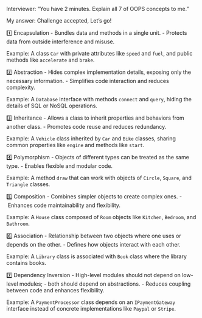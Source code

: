 Interviewer: “You have 2 minutes. Explain all 7 of OOPS concepts to me.”

My answer: Challenge accepted, Let’s go!

 1️⃣ Encapsulation
- Bundles data and methods in a single unit.
- Protects data from outside interference and misuse.

Example: A class `Car` with private attributes like `speed` and `fuel`, and public methods like `accelerate` and `brake`.

 2️⃣ Abstraction
- Hides complex implementation details, exposing only the necessary information.
- Simplifies code interaction and reduces complexity.

Example: A `Database` interface with methods `connect` and `query`, hiding the details of SQL or NoSQL operations.

 3️⃣ Inheritance
- Allows a class to inherit properties and behaviors from another class.
- Promotes code reuse and reduces redundancy.

Example: A `Vehicle` class inherited by `Car` and `Bike` classes, sharing common properties like `engine` and methods like `start`.

 4️⃣ Polymorphism
- Objects of different types can be treated as the same type.
- Enables flexible and modular code.

Example: A method `draw` that can work with objects of `Circle`, `Square`, and `Triangle` classes.

 5️⃣ Composition
- Combines simpler objects to create complex ones.
- Enhances code maintainability and flexibility.

Example: A `House` class composed of `Room` objects like `Kitchen`, `Bedroom`, and `Bathroom`.

 6️⃣ Association
- Relationship between two objects where one uses or depends on the other.
- Defines how objects interact with each other.

Example: A `Library` class is associated with `Book` class where the library contains books.

 7️⃣ Dependency Inversion
- High-level modules should not depend on low-level modules; 
- both should depend on abstractions.
- Reduces coupling between code and enhances flexibility.

Example: A `PaymentProcessor` class depends on an `IPaymentGateway` interface instead of concrete implementations like `Paypal` or `Stripe`.
